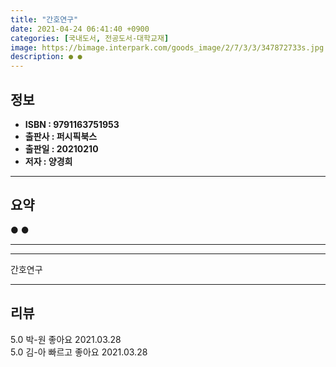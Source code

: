 ```yaml
---
title: "간호연구"
date: 2021-04-24 06:41:40 +0900
categories: [국내도서, 전공도서-대학교재]
image: https://bimage.interpark.com/goods_image/2/7/3/3/347872733s.jpg
description: ● ●
---
```


## **정보**

- **ISBN : 9791163751953**
- **출판사 : 퍼시픽북스**
- **출판일 : 20210210**
- **저자 : 양경희**

------



## **요약**

●  ●  

------



------


간호연구 

------


## **리뷰** 

5.0 박-원 좋아요 2021.03.28 <br/>5.0 김-아 빠르고 좋아요 2021.03.28 <br/>